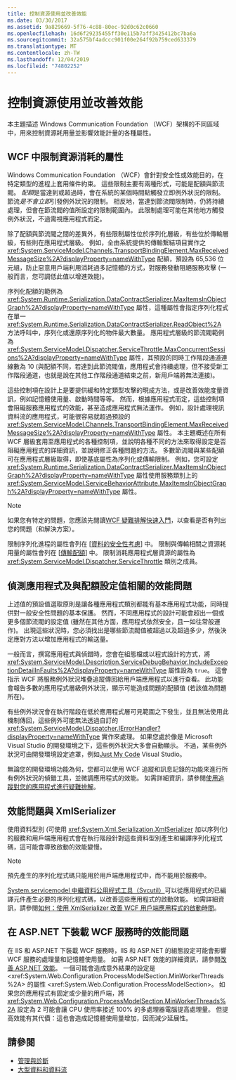 ```yaml
---
title: 控制資源使用並改善效能
ms.date: 03/30/2017
ms.assetid: 9a829669-5f76-4c88-80ec-92d0c62c0660
ms.openlocfilehash: 16d6f29235455ff30e115b7aff3425412bc7ba6a
ms.sourcegitcommit: 32a575bf4adccc901f00e264f92b759ced633379
ms.translationtype: MT
ms.contentlocale: zh-TW
ms.lasthandoff: 12/04/2019
ms.locfileid: "74802252"
---
```

# <a name="controlling-resource-consumption-and-improving-performance"></a>控制資源使用並改善效能
本主題描述 Windows Communication Foundation （WCF）架構的不同區域中，用來控制資源耗用量並影響效能計量的各種屬性。

## <a name="properties-that-constrain-resource-consumption-in-wcf"></a>WCF 中限制資源消耗的屬性
 Windows Communication Foundation （WCF）會針對安全性或效能目的，在特定類型的進程上套用條件約束。 這些限制主要有兩種形式，可能是配額與節流閥。 *配額*是當達到或超過時，會在系統的某個時間點觸發立即例外狀況的限制。 節流*是不會立即*引發例外狀況的限制。 相反地，當達到節流閥限制時，仍將持續處理，但會在節流閥的值所設定的限制範圍內。 此限制處理可能在其他地方觸發例外狀況，不過需視應用程式而定。

 除了配額與節流閥之間的差異外，有些限制屬性位於序列化層級，有些位於傳輸層級，有些則在應用程式層級。 例如，全由系統提供的傳輸繫結項目實作之 <xref:System.ServiceModel.Channels.TransportBindingElement.MaxReceivedMessageSize%2A?displayProperty=nameWithType> 配額，預設為 65,536 位元組，防止惡意用戶端利用消耗過多記憶體的方式，對服務發動阻絕服務攻擊 (一般而言，您可調低此值以增進效能)。

 序列化配額的範例為 <xref:System.Runtime.Serialization.DataContractSerializer.MaxItemsInObjectGraph%2A?displayProperty=nameWithType> 屬性，這種屬性會指定序列化程式在單一 <xref:System.Runtime.Serialization.DataContractSerializer.ReadObject%2A> 方法呼叫中，序列化或還原序列化的物件最大數量。 應用程式層級的節流閥範例為 <xref:System.ServiceModel.Dispatcher.ServiceThrottle.MaxConcurrentSessions%2A?displayProperty=nameWithType> 屬性，其預設的同時工作階段通道連線數為 10 (與配額不同，若達到此節流閥值，應用程式會持續處理，但不接受新工作階段通道，也就是說在其他工作階段通道結束之前，新用戶端將無法連接)。

 這些控制項在設計上是要提供緩和特定類型攻擊的現成方法，或是改善效能度量資訊，例如記憶體使用量、啟動時間等等。 然而，根據應用程式而定，這些控制項會阻礙服務應用程式的效能，甚至造成應用程式無法運作。 例如，設計處理視訊資料流的應用程式，可能很容易就超過預設的 <xref:System.ServiceModel.Channels.TransportBindingElement.MaxReceivedMessageSize%2A?displayProperty=nameWithType> 屬性。 本主題概述在所有 WCF 層級套用至應用程式的各種控制項，並說明各種不同的方法來取得設定是否阻礙應用程式的詳細資訊，並說明修正各種問題的方法。 多數節流閥與某些配額可在應用程式層級取得，即使基底屬性為序列化或傳輸限制。 例如，您可設定 <xref:System.Runtime.Serialization.DataContractSerializer.MaxItemsInObjectGraph%2A?displayProperty=nameWithType> 屬性使用服務類別上的 <xref:System.ServiceModel.ServiceBehaviorAttribute.MaxItemsInObjectGraph%2A?displayProperty=nameWithType> 屬性。

> [!NOTE]
> 如果您有特定的問題，您應該先閱讀[WCF 疑難排解快速入門](wcf-troubleshooting-quickstart.md)，以查看是否有列出您的問題（和解決方案）。

 限制序列化進程的屬性會列在 [[資料的安全性考慮](./feature-details/security-considerations-for-data.md)] 中。 限制與傳輸相關之資源耗用量的屬性會列在 [[傳輸配額](./feature-details/transport-quotas.md)] 中。 限制消耗應用程式層資源的屬性為 <xref:System.ServiceModel.Dispatcher.ServiceThrottle> 類別之成員。

## <a name="detecting-application-and-performance-issues-related-to-quota-settings"></a>偵測應用程式及與配額設定值相關的效能問題
 上述值的預設值選取原則是讓各種應用程式類別都能有基本應用程式功能，同時提供對一般安全性問題的基本保護。 然而，不同應用程式的設計可能會超出一個或更多個節流閥的設定值 (雖然在其他方面，應用程式依然安全，且一如往常般運作)。 出現這些狀況時，您必須找出是哪些節流閥值被超過以及超過多少，然後決定應對方法以增加應用程式的輸送量。

 一般而言，撰寫應用程式與偵錯時，您會在組態檔或以程式設計的方式，將 <xref:System.ServiceModel.Description.ServiceDebugBehavior.IncludeExceptionDetailInFaults%2A?displayProperty=nameWithType> 屬性設為 `true`。 這會指示 WCF 將服務例外狀況堆疊追蹤傳回給用戶端應用程式以進行查看。 此功能會報告多數的應用程式層級例外狀況，顯示可能造成問題的配額值 (若該值為問題所在)。

 有些例外狀況會在執行階段在低於應用程式層可見範圍之下發生，並且無法使用此機制傳回，這些例外可能無法透過自訂的 <xref:System.ServiceModel.Dispatcher.IErrorHandler?displayProperty=nameWithType> 實作來處理。 如果您處於像是 Microsoft Visual Studio 的開發環境之下，這些例外狀況大多會自動顯示。 不過，某些例外狀況可由開發環境設定遮罩，例如[Just My Code](/visualstudio/debugger/just-my-code) Visual Studio。

 無論您的開發環境功能為何，您都可以使用 WCF 追蹤和訊息記錄的功能來進行所有例外狀況的偵錯工具，並微調應用程式的效能。 如需詳細資訊，請參閱[使用追蹤對您的應用程式進行疑難排解](./diagnostics/tracing/using-tracing-to-troubleshoot-your-application.md)。

## <a name="performance-issues-and-xmlserializer"></a>效能問題與 XmlSerializer
 使用資料型別 (可使用 <xref:System.Xml.Serialization.XmlSerializer> 加以序列化) 的服務和用戶端應用程式會在執行階段針對這些資料型別產生和編譯序列化程式碼，這可能會導致啟動的效能變慢。

> [!NOTE]
> 預先產生的序列化程式碼只能用於用戶端應用程式中，而不能用於服務中。

 [System.servicemodel 中繼資料公用程式工具（Svcutil）](servicemodel-metadata-utility-tool-svcutil-exe.md)可以從應用程式的已編譯元件產生必要的序列化程式碼，以改善這些應用程式的啟動效能。 如需詳細資訊，請參閱[如何：使用 XmlSerializer 改善 WCF 用戶端應用程式的啟動時間](./feature-details/startup-time-of-wcf-client-applications-using-the-xmlserializer.md)。

## <a name="performance-issues-when-hosting-wcf-services-under-aspnet"></a>在 ASP.NET 下裝載 WCF 服務時的效能問題

在 IIS 和 ASP.NET 下裝載 WCF 服務時，IIS 和 ASP.NET 的組態設定可能會影響 WCF 服務的處理量和記憶體使用量。  如需 ASP.NET 效能的詳細資訊，請參閱[改善 ASP.NET 效能](https://docs.microsoft.com/previous-versions/msp-n-p/ff647787(v=pandp.10))。 一個可能會造成意外結果的設定是 <xref:System.Web.Configuration.ProcessModelSection.MinWorkerThreads%2A> 的屬性 <xref:System.Web.Configuration.ProcessModelSection>。 如果您的應用程式有固定或少量的用戶端，將 <xref:System.Web.Configuration.ProcessModelSection.MinWorkerThreads%2A> 設定為 2 可能會讓 CPU 使用率接近 100% 的多處理器電腦提高處理量。 但提高效能有其代價：這也會造成記憶體使用量增加，因而減少延展性。

## <a name="see-also"></a>請參閱

- [管理與診斷](./diagnostics/index.md)
- [大型資料和資料流](./feature-details/large-data-and-streaming.md)
